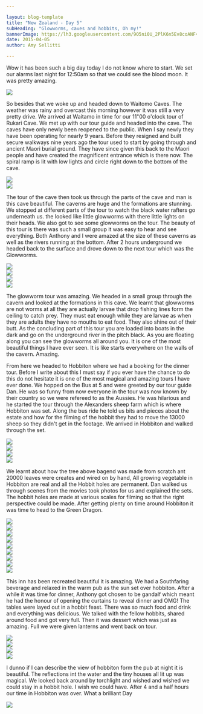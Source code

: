 ```yaml
---

layout: blog-template
title: "New Zealand - Day 5"
subHeading: "Glowworms, caves and hobbits, Oh my!"
bannerImage: https://lh3.googleusercontent.com/9O5ni0U_2PlK6n5Ev8coANF4PvOILFnA44IOaJ8zxmr9O5eGkSx7pX8QMqxqbfL5bDEbTC3gc4VtD3R30HYnj4hlZNv8zLvYZSqay60X5sdRmrH75CZHmfzZCdcCRQnyQ1S66DoW-g
date: 2015-04-05
author: Amy Sellitti

---
```


Wow it has been such a big day today I do not know where to start. We set our alarms last night for 12:50am so that we could see the blood moon. It was pretty amazing. 

<div class="center-image"><img src="https://lh3.googleusercontent.com/2dfhCzshu8W9jMdxGUZmgjkz-qFT93fpHlEB5GyckxQ3vOd_JEQVufKgGCxce3WeqAcZZTdyjExN9fMAzDj3TTKNLidPBfXHJPc8jLmWIRexauOjqm0cvjqxjc8XoUcJ6FmpA0WT_A" /></div>

So besides that we woke up and headed down to Waitomo Caves. The weather was rainy and overcast this morning however it was still a very pretty drive. We arrived at Waitamo in time for our 11"00 o'clock tour of Rukari Cave. We met up with our tour guide and headed into the cave. The caves have only newly been reopened to the public. When I say newly they have been operating for nearly 9 years. Before they resigned and built secure walkways nine years ago the tour used to start by going through and ancient Maori burial ground. They have since given this back to the Maori people and have created the magnificent entrance which is there now. The spiral ramp is lit with low lights and circle right down to the bottom of the cave.

<div class="center-image"><img src="https://lh3.googleusercontent.com/DzE_LYb1LrWk1mZcizM0XWNXZRq1k84FQLNnS68GkyeiOjXM5PFojQ6vtZIyl1bhI869HxiWj3XqGevPIh47ZT_GN0E0MY5LUAoCNk6iLc9h5Bp3JpZo2vHVPTHx07ksqeF2brURBA" /></div>
<div class="center-image"><img src="https://lh3.googleusercontent.com/Pftk3oP547lmPNnR4CeVdI39vUeDLrkS38dRv9F96hcnu1Om-go_8_ukv9LHHKhzNbx1Osbb2JL99MIkAqLApizJZRQTme3N7IdwswoO6Aa5gGHYw9jjunyPeS_XHQLdHis_7_UmDA" /></div>

The tour of the cave then took us through the parts of the cave and man is this cave beautiful. The caverns are huge and the formations are stunning. We stopped at different parts of the tour to watch the black water rafters go underneath us. the looked like little glowworms with there little lights on their heads. We also got to see some glowworms on the tour. The beauty of this tour is there was such a small group it was easy to hear and see everything. Both Anthony and I were amazed at the size of these caverns as well as the rivers running at the bottom. After 2 hours underground we headed back to the surface and drove down to the next tour which was the Glowworms. 

<div class="center-image"><img src="https://lh3.googleusercontent.com/-TP1enKjNwl9LTtElhGQcx4MW9_Waog8hMcbqq8zBB0Cuk7Ty8mFCYTZEE3b6j22VRRwFVYDopI9LI7_sh8xCqpjSJMywj8BqVjWAIi0p17yIEhThXpLZNdfEvdWxLxTAVFO6ecaJw" /></div>
<div class="center-image"><img src="https://lh3.googleusercontent.com/LtWNJ4FbujYq0b-5tjZwUfRvsV8HT9HtovEWyDBGXBd6um6CtN_0UKSo4ILyd6HgcmD0Pb4iCA04h5VbM5cumVgy4NNKxgExkLrSmWr_5uBjW9j11zb78fviVRA8uRtYyTnD83HJjQ" /></div>
<div class="center-image"><img src="https://lh3.googleusercontent.com/BlWwK0ysorSigNoi8QRBm2UZHCtRsJVNf1I6zg_YtWxggKgzjdjGEpbdV3RG5wJqqJY3x7RoQYPBWc26KqIv9mMW40-FGTtOBjPZKbGzyDx0xRjyeo3Jwr8MFhBPUh0isNlVsBR1Cg" /></div>
<div class="center-image"><img src="https://lh3.googleusercontent.com/5A_f_yb6vdRBEIly2XoXyxZBMymxCPSjEUAQgaN8XXkL4xaLKdX1PWqYjmSxSbGu0Sc11RO43aVXXRb2x8oabw04MHW88Tep_ZTxbuJZOcHTRnoSl07B8uEsjmg6_bra2l4OSN8BSA" /></div>

The glowworm tour was amazing. We headed in a small group through the cavern and looked at the formations in this cave. We learnt that glowworms are not worms at all they are actually larvae that drop fishing lines form the ceiling to catch prey. They must eat enough while they are larvae as when they are adults they have no mouths to eat food. They also shine out of their butt. As the concluding part of this tour you are loaded into boats in the dark and go on the underground river in the pitch black. As you are floating along you can see the glowworms all around you. It is one of the most beautiful things I have ever seen. It is like starts everywhere on the walls of the cavern. Amazing.

From here we headed to Hobbiton where we had a booking for the dinner tour. Before I write about this I must say if you ever have the chance to do this do not hesitate it is one of the most magical and amazing tours I have ever done.  We hopped on the Bus at 5 and were greeted by our tour guide Dan. He was so funny from now everyone in the tour was now known by their country so we were refereed to as the Aussies. He was hilarious and he started the tour through the Alexanders sheep farm which is where Hobbiton was set. Along the bus ride he told us bits and pieces about the estate and how for the filming of the hobbit they had to move the 13000 sheep so they didn't get in the footage. We arrived in Hobbiton and walked through the set.

<div class="center-image"><img src="https://lh3.googleusercontent.com/oICvtTCG6ConryWZYuhaapUsHPg0Qse-Nj4vRGdQCrCi20rI2CtTzpJIN4aSaVSk7eiYXevNLkmeoX_jmIdxzkOPJ7onrg0MWzvm6Dr4piGmpO2vAfuUyKVeafN4Z5uVVEopS1sEwA" /></div>
<div class="center-image"><img src="https://lh3.googleusercontent.com/6OAIIn8wDq8YwGCx2LLwDyaAKjbKJwr34oBftxI6Wae2fXhHNKcYF4BrQW7VH4TsLupYCI87YvHNYDoQX2VX10zgYUdkh5yOvboNTWhq0Xd-IXKe_w-ymZtRTxJ83qzsYTZl7GOdmA" /></div>
<div class="center-image"><img src="https://lh3.googleusercontent.com/p_SgbgMRrFmJaq4n-4fMPSvCeNWyKtkSW4PE33pHgK0BYtmAaeakTwBmj9G_EwgAly8i7H46ALmhpBmGFNvIClOpY8PYF0EP4WzzXTMJMSWQhVGo7rzqSXxSDqsgjHDSrc9g0Luk1g" /></div>
<div class="center-image"><img src="https://lh3.googleusercontent.com/REl_Ki6VJOAw1QRi1Q9TJ8fsc-5SFUI9zTBHXiV0XJjCUS23uqt2NI0-BFK5-SB7RbaycsQrYntG5d5GTUpYgBQkA-3eStwRdH1aC5Z9ZIFJnpmmo-HppSu19YLs9dg8ZVLv7kvRaw" /></div>

We learnt about how the tree above bagend was made from scratch ant 20000 leaves were creates and wired on by hand, All growing vegetable in Hobbiton are real and all the Hobbit holes are permanent. Dan walked us through scenes from the movies took photos for us and explained the sets. The hobbit holes are made at various scales for filming so that the right perspective could be made. After getting plenty on time around Hobbiton it was time to head to the Green Dragon. 


<div class="center-image"><img src="https://lh3.googleusercontent.com/FXDyyCOKdxc9CcaafQnP4CinXmI1h8s3bI0Nv5edUYfxVf1_T2frjHRrDEKS8mFNrs3Rii383FjYq8h6gMDMtsBJwrJy-FCLr7PKNO7U7xJyIUcI1SYKBvtN_M-YF2YPY_G826EDyg" /></div>
<div class="center-image"><img src="https://lh3.googleusercontent.com/cULkHom2cZNsN5ecQVWvMPCwr4o2PlrFT1Mk6o3cqIKci6SsKzrMnpEy1sL4G8w7NlEdM01CwwCfH5v0sTjR2j1N-aoQKreSsptvV9k-c2sKtWx2WWJ3I1wPRzDCMuop5201fzQWBA" /></div>
<div class="center-image"><img src="http://images.travelpod.com/users/amynp/8.1428263668.us-with-a-hobbit-hole.jpg" /></div>
<div class="center-image"><img src="https://lh3.googleusercontent.com/16uN0QYfdavk_-sZnkWKPIul4roIinyQN5jBydxjRMNnpVh1n-FdSebDLYRWM2-Tq41JS2qMrTDNosBX_AAZvd0AVZaG_KcYROJFLfUX1DUX-c7o6h7T7rRMyarN5oWntny1RuosiQ" /></div>
<div class="center-image"><img src="https://lh3.googleusercontent.com/8rS6Af_UPybLROWN-a6lBnPeMhTspxP6ppTmmb68JmhcLa3EBrzFoH-lxVXCoT1fi3uq2pbhRyi_2VGOUCjWsJCdkE4sEa_KJd62KhEZxXbkhJMenarWfxQqDf_j1G2ntpIz9x1ETQ" /></div>
<div class="center-image"><img src="https://lh3.googleusercontent.com/lKf8t3hPsIjmTm6nDnA2vM99Z3IYYXddUBjbQ6bXV6J89FL689QY_IlG2R9pMs4CcM-Icu57uGIPS_bqYkvBgNdYO3VVRWkIksrlH0mU0TEDMUiEq6I4hKVuaDM8xmD52375UvOgpw" /></div>
<div class="center-image"><img src="https://lh3.googleusercontent.com/_eh3rhAQAdKc8kLjOAUfzVtxaFsppPRyojblgjubbdod5yP7Ar6yVcf4s-3jEEgOZrZO6GqILGYWUaIQymztqU7ymqeFBQrWjp2zdaXRuQovwPbHCyrUf8CKq7oZTvx27AEK8S5dXQ" /></div>
<div class="center-image"><img src="https://lh3.googleusercontent.com/i8nqFx6jBxSuOYLNrPDiqNyFjHTgL4ktottiJZPCnAcd4l2OoWgOZnHEv2c9-XhTiebD1eun9D3SA5gda-_e1sEq7razZBr3IJxkGExTJRle8o-pLKsFFcfYz6VZqJqUw3o-EFcQjA" /></div>
<div class="center-image"><img src="https://lh3.googleusercontent.com/_5f0dQGg2Rlg1dScV-A6ppXxmPz-a6XC3cZ1GoR376A03JTmspm4SWUTGwjuhYTFOz6OgWSDI7NH4U-Ep9Y8tND1zae5kBfUu8Ki4mi8RfhSBqcGpAQs3DdYXtF0IESX7ToeSnnfGg" /></div>

This inn has been recreated beautiful it is amazing. We had a Southfaring beverage and relaxed in the warm pub as the sun set over hobbiton. After a while it was time for dinner, Anthony got chosen to be gandalf which meant he had the honour of opening the curtains to reveal dinner and OMG! The tables were layed out in a hobbit feast. There was so much food and drink and everything was delicious. We talked with the fellow hobbits, shared around food and got very full. Then it was dessert which was just as amazing. Full we were given lanterns and went back on tour.

<div class="center-image"><img src="https://lh3.googleusercontent.com/KtAi4dkzfaCgrVFP0OF_fYY1ST1A-evy1CHKuAlGiY6F0uaZiWPZ8hBa6kSDc0YG_4EFrwp-QBob7ZoJLyCyHDE8iv2Ilsr4mkj2KQ0KF95aQNS0dtaspAUViJkZCTEOulNu9ZB90Q" /></div>
<div class="center-image"><img src="https://lh3.googleusercontent.com/UtQ2sgnA3DKq1p4fWSu83R3DYsiB5J-GQsRDYQm-zaZTSU_mJ24o-MoD720QCA87gxJpG81TSUSHTDK75xutcEeprpIoTstDZM9CbldJ1-4Ph_W_uObUkbisw5sHwdoKsymm1zsAmw" /></div>
<div class="center-image"><img src="https://lh3.googleusercontent.com/9O5ni0U_2PlK6n5Ev8coANF4PvOILFnA44IOaJ8zxmr9O5eGkSx7pX8QMqxqbfL5bDEbTC3gc4VtD3R30HYnj4hlZNv8zLvYZSqay60X5sdRmrH75CZHmfzZCdcCRQnyQ1S66DoW-g" /></div>
<div class="center-image"><img src="https://lh3.googleusercontent.com/psEwfm3yL1BIAsMvVnGLZys4XJNNidRcYQHudNqzcWJs8AVLIdFv5hgAPNPY2xVmRzlp6wJnk0wcsabMnVsDxuPPoRAFqyZp8Lp4HdAor-Uhut39nmChjpV38E2nBm-wEmEW-ciGXQ" /></div>

I dunno if I can describe the view of hobbiton form the pub at night it is beautiful. The reflections int the water and the tiny houses all lit up was magical. We looked back around by torchlight and wished and wished we could stay in a hobbit hole. I wish we could have. After 4 and a half hours our time in Hobbiton was over. What a brilliant Day

<div class="center-image"><img src="https://lh3.googleusercontent.com/QCyDO4d6xB4LEje4ZQbv59toVc5HiTQ3WmGf7BazLuxKweFpjcbR6t_QOoPOU8ExAmg-cjfV2SY0TEJ11zZdfykN1cooenr2A9btPNRRi6KFIn1KkRULhDqC9bDcDiY6rbX6q0M7rQ" /></div>
